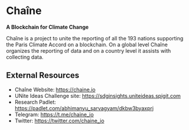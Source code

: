 # Chaîne
**A Blockchain for Climate Change**

Chaîne is a project to unite the reporting of all the 193 nations supporting the Paris Climate Accord on a blockchain. On a global level Chaîne organizes the reporting of data and on a country level it assists with collecting data.

## External Resources
- Chaîne Website: https://chaine.io
- UNite Ideas Challenge site: https://sdginsights.uniteideas.spigit.com
- Research Padlet: https://padlet.com/abhimanyu_sarvagyam/dkbw3byaxprj
- Telegram: https://t.me/chaine_io
- Twitter: https://twitter.com/chaine_io
